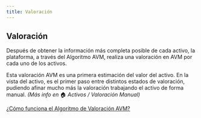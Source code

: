 ```yaml
---
title: Valoración
---
```

## Valoración

Después de obtener la información más completa posible de cada activo, la plataforma, a través del Algoritmo AVM, realiza una valoración en AVM por cada uno de los activos.

Esta valoración AVM es una primera estimación del valor del activo. En la vista del activo, es el primer paso entre distintos estados de valoración, pudiendo afinar mucho más la valoración trabajando el activo de forma manual. *(Más info en* 🏠 *Activos / Valoración Manual)*

[¿Cómo funciona el Algoritmo de Valoración AVM?](/Faqs/#%C2%BFcomo-funciona-el-algoritmo-de-valoracion-avm)
